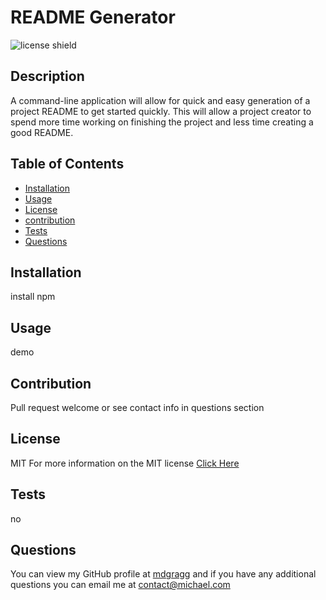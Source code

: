 # README Generator

![license shield](https://img.shields.io/badge/License-MIT-green.svg)

## Description
A command-line application will allow for quick and easy generation of a project README to get started quickly. This will allow a project creator to spend more time working on finishing the project and less time creating a good README.

## Table of Contents
* [Installation](#installation)
* [Usage](#usage)
* [License](#license)
* [contribution](#contribution)
* [Tests](#tests)
* [Questions](#questions)

## Installation

install npm

## Usage
demo

## Contribution
Pull request welcome or see contact info in questions section

## License
MIT
For more information on the MIT license [Click Here](https://choosealicense.com/licenses/MIT/)

## Tests
no

## Questions
You can view my GitHub profile at [mdgragg](https://github.com/mdgragg) and if you have any additional questions you can email me at contact@michael.com
